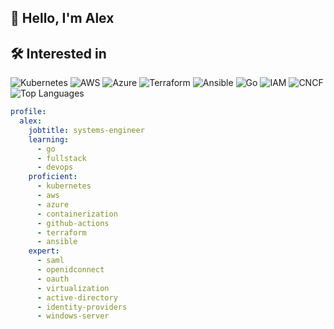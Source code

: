 ## 👋 Hello, I'm Alex

## 🛠️ Interested in
![Kubernetes](https://img.shields.io/badge/Kubernetes-326CE5?style=for-the-badge&logo=kubernetes&logoColor=white)
![AWS](https://img.shields.io/badge/AWS-232F3E?style=for-the-badge&logo=amazon-aws&logoColor=white)
![Azure](https://img.shields.io/badge/Azure-0078D4?style=for-the-badge&logo=microsoft-azure&logoColor=white)
![Terraform](https://img.shields.io/badge/Terraform-623CE4?style=for-the-badge&logo=terraform&logoColor=white)
![Ansible](https://img.shields.io/badge/Ansible-EE0000?style=for-the-badge&logo=ansible&logoColor=white)
![Go](https://img.shields.io/badge/Go-00ADD8?style=for-the-badge&logo=go&logoColor=white)
![IAM](https://img.shields.io/badge/Identity-Management-orange?style=for-the-badge)
![CNCF](https://img.shields.io/badge/CNCF-Cloud%20Native%20Computing%20Foundation-informational?style=for-the-badge&logo=cncf&logoColor=white)
![Top Languages](https://api.githubtrends.io/user/svg/alex-rosta/langs?time_range=one_year&compact=True&theme=dark)

```yaml
profile:
  alex:
    jobtitle: systems-engineer
    learning:
      - go
      - fullstack
      - devops
    proficient:
      - kubernetes
      - aws
      - azure
      - containerization
      - github-actions
      - terraform
      - ansible
    expert:
      - saml
      - openidconnect
      - oauth
      - virtualization
      - active-directory
      - identity-providers
      - windows-server
```
